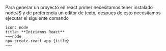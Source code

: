 Para generar un proyecto en react primer necesitamos tener instalado nodeJS y de preferencia un editor de texto, despues de esto necesitamos ejecutar el siguiente comando

```ad-info
icon: node
title: **Iniciamos React**
~~~node
npx create-react-app {title}
~~~
```


